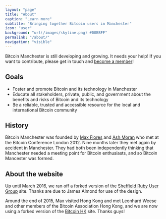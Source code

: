 ```yaml
---
layout: "page"
title: "About"
caption: "Learn more"
subtitle: "Bringing together Bitcoin users in Manchester"
icon: "user"
background: "url(/images/skyline.png) #00BBFF"
permalink: "/about/"
navigation: "visible"
---
```


Bitcoin Manchester is still developing and growing. It needs your help! If you want to contribute, please get in touch and [become a member][members]!

## Goals

* Foster and promote Bitcoin and its technology in Manchester
* Educate all stakeholders, private, public, and government about the benefits and risks of Bitcoin and its technology
* Be a reliable, trusted and accessible resource for the local and international Bitcoin community

## History

Bitcoin Manchester was founded by [Max Flores][maxsan] and [Ash Moran][ashmoran] who met at the Bitcoin Conference London 2012. Nine months later they met again by accident in Manchester. They had both been independently thinking that Manchester needed a meeting point for Bitcoin enthusiasts, and so Bitcoin Mancester was formed.

## About the website

Up until March 2016, we ran off a forked version of the [Sheffield Ruby User Group][shrug] site. Thanks are due to James Almond for use of the design.

Around the end of 2015, Max visited Hong Kong and met Leonhard Weese and other members of the Bitcoin Association Hong Kong, and we are now using a forked version of the [Bitcoin HK][bitcoinhk] site. Thanks guys!

[members]: /members
[maxsan]: https://onename.com/maxsan
[ashmoran]: https://onename.com/ashmoran
[shrug]: https://shrug.org/
[bitcoinhk]: https://www.bitcoinhk.org/members/